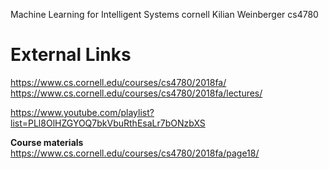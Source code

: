 
Machine Learning for Intelligent Systems
cornell
Kilian Weinberger
cs4780


# External Links

https://www.cs.cornell.edu/courses/cs4780/2018fa/
https://www.cs.cornell.edu/courses/cs4780/2018fa/lectures/

https://www.youtube.com/playlist?list=PLl8OlHZGYOQ7bkVbuRthEsaLr7bONzbXS

**Course materials**
https://www.cs.cornell.edu/courses/cs4780/2018fa/page18/